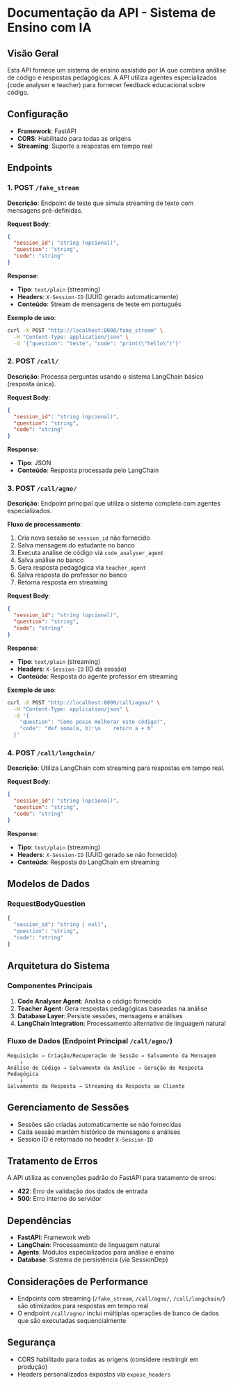 # Documentação da API - Sistema de Ensino com IA

## Visão Geral

Esta API fornece um sistema de ensino assistido por IA que combina análise de código e respostas pedagógicas. A API utiliza agentes especializados (code analyser e teacher) para fornecer feedback educacional sobre código.

## Configuração

- **Framework**: FastAPI
- **CORS**: Habilitado para todas as origens
- **Streaming**: Suporte a respostas em tempo real

## Endpoints

### 1. POST `/fake_stream`

**Descrição**: Endpoint de teste que simula streaming de texto com mensagens pré-definidas.

**Request Body**:
```json
{
  "session_id": "string (opcional)",
  "question": "string",
  "code": "string"
}
```

**Response**:
- **Tipo**: `text/plain` (streaming)
- **Headers**: `X-Session-ID` (UUID gerado automaticamente)
- **Conteúdo**: Stream de mensagens de teste em português

**Exemplo de uso**:
```bash
curl -X POST "http://localhost:8000/fake_stream" \
  -H "Content-Type: application/json" \
  -d '{"question": "teste", "code": "print(\"hello\")"}'
```

### 2. POST `/call/`

**Descrição**: Processa perguntas usando o sistema LangChain básico (resposta única).

**Request Body**:
```json
{
  "session_id": "string (opcional)",
  "question": "string",
  "code": "string"
}
```

**Response**:
- **Tipo**: JSON
- **Conteúdo**: Resposta processada pelo LangChain

### 3. POST `/call/agno/`

**Descrição**: Endpoint principal que utiliza o sistema completo com agentes especializados.

**Fluxo de processamento**:
1. Cria nova sessão se `session_id` não fornecido
2. Salva mensagem do estudante no banco
3. Executa análise de código via `code_analyser_agent`
4. Salva análise no banco
5. Gera resposta pedagógica via `teacher_agent`
6. Salva resposta do professor no banco
7. Retorna resposta em streaming

**Request Body**:
```json
{
  "session_id": "string (opcional)",
  "question": "string",
  "code": "string"
}
```

**Response**:
- **Tipo**: `text/plain` (streaming)
- **Headers**: `X-Session-ID` (ID da sessão)
- **Conteúdo**: Resposta do agente professor em streaming

**Exemplo de uso**:
```bash
curl -X POST "http://localhost:8000/call/agno/" \
  -H "Content-Type: application/json" \
  -d '{
    "question": "Como posso melhorar este código?",
    "code": "def soma(a, b):\n    return a + b"
  }'
```

### 4. POST `/call/langchain/`

**Descrição**: Utiliza LangChain com streaming para respostas em tempo real.

**Request Body**:
```json
{
  "session_id": "string (opcional)",
  "question": "string",
  "code": "string"
}
```

**Response**:
- **Tipo**: `text/plain` (streaming)
- **Headers**: `X-Session-ID` (UUID gerado se não fornecido)
- **Conteúdo**: Resposta do LangChain em streaming

## Modelos de Dados

### RequestBodyQuestion
```python
{
  "session_id": "string | null",
  "question": "string",
  "code": "string"
}
```

## Arquitetura do Sistema

### Componentes Principais

1. **Code Analyser Agent**: Analisa o código fornecido
2. **Teacher Agent**: Gera respostas pedagógicas baseadas na análise
3. **Database Layer**: Persiste sessões, mensagens e análises
4. **LangChain Integration**: Processamento alternativo de linguagem natural

### Fluxo de Dados (Endpoint Principal `/call/agno/`)

```
Requisição → Criação/Recuperação de Sessão → Salvamento da Mensagem
    ↓
Análise de Código → Salvamento da Análise → Geração de Resposta Pedagógica
    ↓
Salvamento da Resposta → Streaming da Resposta ao Cliente
```

## Gerenciamento de Sessões

- Sessões são criadas automaticamente se não fornecidas
- Cada sessão mantém histórico de mensagens e análises
- Session ID é retornado no header `X-Session-ID`

## Tratamento de Erros

A API utiliza as convenções padrão do FastAPI para tratamento de erros:
- **422**: Erro de validação dos dados de entrada
- **500**: Erro interno do servidor

## Dependências

- **FastAPI**: Framework web
- **LangChain**: Processamento de linguagem natural
- **Agents**: Módulos especializados para análise e ensino
- **Database**: Sistema de persistência (via SessionDep)

## Considerações de Performance

- Endpoints com streaming (`/fake_stream`, `/call/agno/`, `/call/langchain/`) são otimizados para respostas em tempo real
- O endpoint `/call/agno/` inclui múltiplas operações de banco de dados que são executadas sequencialmente

## Segurança

- CORS habilitado para todas as origens (considere restringir em produção)
- Headers personalizados expostos via `expose_headers`